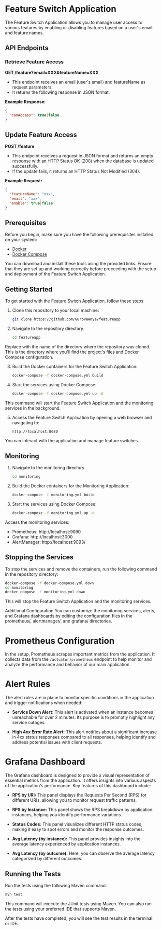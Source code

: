 # Feature Switch Application

The Feature Switch Application allows you to manage user access to various features by enabling or disabling features based on a user's email and feature names.

## API Endpoints

### Retrieve Feature Access

**GET /feature?email=XXX&featureName=XXX**

- This endpoint receives an email (user's email) and featureName as request parameters.
- It returns the following response in JSON format.

**Example Response:**

```json
{
  "canAccess": true|false
}
```

## Update Feature Access

**POST /feature**

- This endpoint receives a request in JSON format and returns an empty response with an HTTP Status OK (200) when the database is updated successfully.
- If the update fails, it returns an HTTP Status Not Modified (304).

**Example Request:**

```json
{
  "featureName": "xxx",
  "email": "xxx",
  "enable": true|false
}
```

## Prerequisites

Before you begin, make sure you have the following prerequisites installed on your system:

- [Docker](https://www.docker.com/get-started)
- [Docker Compose](https://docs.docker.com/compose/install/)

You can download and install these tools using the provided links. Ensure that they are set up and working correctly before proceeding with the setup and deployment of the Feature Switch Application.

## Getting Started

To get started with the Feature Switch Application, follow these steps:

1. Clone this repository to your local machine:

    ```bash
   git clone https://github.com/GurovaAnya/featureapp

2. Navigate to the repository directory:

    ```bash
    cd featureapp

Replace <repository-directory> with the name of the directory where the repository was cloned. This is the directory where you'll find the project's files and Docker Compose configuration.

3. Build the Docker containers for the Feature Switch Application:

    ```bash
    docker-compose -f docker-compose.yml build

4. Start the services using Docker Compose:

    ```bash
    docker-compose -f docker-compose.yml up -d
   
This command will start the Feature Switch Application and the monitoring services in the background.

5. Access the Feature Switch Application by opening a web browser and navigating to:

    ```bash
    http://localhost:8080

You can interact with the application and manage feature switches.

## Monitoring

1. Navigate to the monitoring directory:

    ```bash
    cd monitoring

2. Build the Docker containers for the Monitoring Application:

    ```bash
    docker-compose -f monitoring.yml build

3. Start the services using Docker Compose:

    ```bash
    docker-compose -f monitoring.yml up -d

Access the monitoring services:

- Prometheus: http://localhost:9090
- Grafana: http://localhost:3000
- AlertManager: http://localhost:9093/

## Stopping the Services
To stop the services and remove the containers, run the following command in the repository directory:

```bash
docker-compose -f docker-compose.yml down
cd monitoring
docker-compose -f monitoring.yml down
```


This will stop the Feature Switch Application and the monitoring services.

Additional Configuration
You can customize the monitoring services, alerts, and Grafana dashboards by editing the configuration files in the prometheus/, alertmanager/, and grafana/ directories.

# Prometheus Configuration

In the setup, Prometheus scrapes important metrics from the application. It collects data from the `/actuator/prometheus` endpoint to help monitor and analyze the performance and behavior of our main application.

# Alert Rules

The alert rules are in place to monitor specific conditions in the application and trigger notifications when needed:

- **Service Down Alert:** This alert is activated when an instance becomes unreachable for over 2 minutes. Its purpose is to promptly highlight any service outages.

- **High 4xx Error Rate Alert:** This alert notifies about a significant increase in 4xx status responses compared to all responses, helping identify and address potential issues with client requests.

# Grafana Dashboard

The Grafana dashboard is designed to provide a visual representation of essential metrics from the application. It offers insights into various aspects of the application's performance. Key features of this dashboard include:

- **RPS by URI:** This panel displays the Requests Per Second (RPS) for different URIs, allowing you to monitor request traffic patterns.

- **RPS by Instance:** This panel shows the RPS breakdown by application instances, helping you identify performance variations.

- **Status Codes:** This panel visualizes different HTTP status codes, making it easy to spot errors and monitor the response outcomes.

- **Avg Latency (by instance):** This panel provides insights into the average latency experienced by application instances.

- **Avg Latency (by outcome):** Here, you can observe the average latency categorized by different outcomes.

## Running the Tests

Run the tests using the following Maven command:

```bash
mvn test
```

This command will execute the JUnit tests using Maven. You can also run the tests using your preferred IDE that supports Maven.

After the tests have completed, you will see the test results in the terminal or IDE.